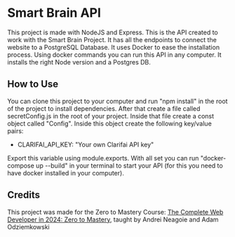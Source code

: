 # Smart Brain API

This project is made with NodeJS and Express. This is the API created to work with the Smart Brain Project. It has all the endpoints to connect the website to a PostgreSQL Database. It uses Docker to ease the installation process. Using docker commands you can run this API in any computer. It installs the right Node version and a Postgres DB.

## How to Use

You can clone this project to your computer and run "npm install" in the root of the project to install dependencies. After that create a file called secretConfig.js in the root of your project. Inside that file create a const object called "Config". Inside this object create the following key/value pairs:

- CLARIFAI_API_KEY: "Your own Clarifai API key"

Export this variable using module.exports. With all set you can run "docker-compose up --build" in your terminal to start your API (for this you need to have docker installed in your computer).

## Credits

This project was made for the Zero to Mastery Course: [The Complete Web Developer in 2024: Zero to Mastery](https://zerotomastery.io/courses/coding-bootcamp/), taught by Andrei Neagoie and Adam Odziemkowski
